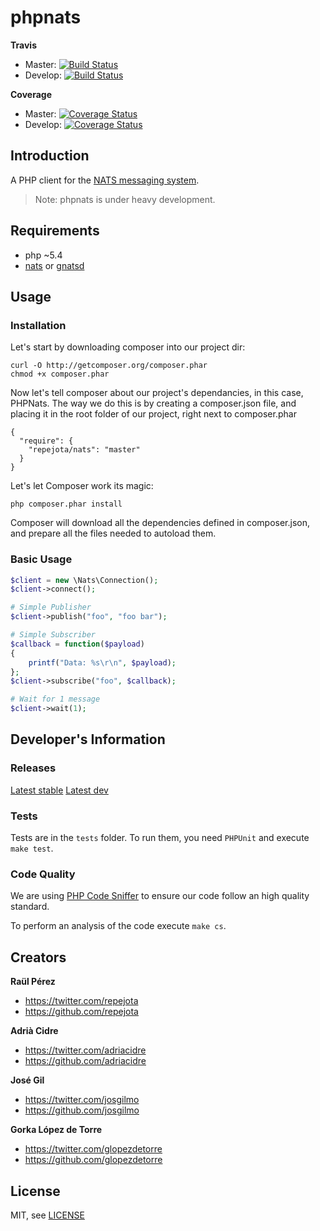 phpnats
=======

**Travis**

* Master: [![Build Status](https://travis-ci.org/repejota/phpnats.png?branch=master)](https://travis-ci.org/repejota/phpnats)
* Develop: [![Build Status](https://travis-ci.org/repejota/phpnats.png?branch=develop)](https://travis-ci.org/repejota/phpnats)

**Coverage**

* Master: [![Coverage Status](https://coveralls.io/repos/repejota/phpnats/badge.svg?branch=master)](https://coveralls.io/r/repejota/phpnats?branch=master)
* Develop: [![Coverage Status](https://coveralls.io/repos/repejota/phpnats/badge.svg?branch=develop)](https://coveralls.io/r/repejota/phpnats?branch=develop)

Introduction
------------

A PHP client for the [NATS messaging system](https://nats.io).

>  Note: phpnats is under heavy development.

Requirements
------------

* php ~5.4
* [nats](https://github.com/derekcollison/nats) or [gnatsd](https://github.com/apcera/gnatsd)


Usage
-----

### Installation

Let's start by downloading composer into our project dir:
```
curl -O http://getcomposer.org/composer.phar
chmod +x composer.phar
```

Now let's tell composer about our project's dependancies, in this case, PHPNats. The way we do this is by creating a composer.json file, and placing it in the root folder of our project, right next to composer.phar

```
{
  "require": {
    "repejota/nats": "master"
  }
}
```
Let's let Composer work its magic:
```
php composer.phar install
```
Composer will download all the dependencies defined in composer.json, and prepare all the files needed to autoload them.


### Basic Usage

```php
$client = new \Nats\Connection();
$client->connect();

# Simple Publisher
$client->publish("foo", "foo bar");

# Simple Subscriber
$callback = function($payload)
{
    printf("Data: %s\r\n", $payload);
};
$client->subscribe("foo", $callback);

# Wait for 1 message
$client->wait(1);
```


Developer's Information
-----------------------

### Releases

[Latest stable](https://github.com/repejota/phpnats/tree/master)
[Latest dev](https://github.com/repejota/phpnats/tree/develop)

### Tests

Tests are in the `tests` folder.
To run them, you need `PHPUnit` and execute `make test`.


### Code Quality

We are using [PHP Code Sniffer](http://pear.php.net/package/PHP_CodeSniffer/docs)
to ensure our code follow an high quality standard.

To perform an analysis of the code execute `make cs`.


Creators
--------

**Raül Pérez**

- <https://twitter.com/repejota>
- <https://github.com/repejota>

**Adrià Cidre**

- <https://twitter.com/adriacidre>
- <https://github.com/adriacidre>

**José Gil**

- <https://twitter.com/josgilmo>
- <https://github.com/josgilmo>

**Gorka López de Torre**

- <https://twitter.com/glopezdetorre>
- <https://github.com/glopezdetorre>



License
-------

MIT, see [LICENSE](LICENSE)
